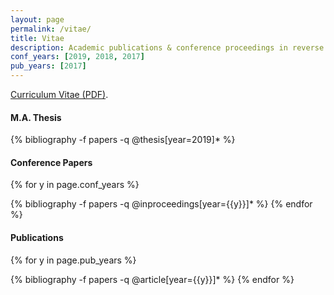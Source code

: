 ```yaml
---
layout: page
permalink: /vitae/
title: Vitae
description: Academic publications & conference proceedings in reverse chronological order.
conf_years: [2019, 2018, 2017]
pub_years: [2017]
---
```


[Curriculum Vitae (PDF)](/assets/pdf/cv.pdf).

#### M.A. Thesis
  <!-- <h4 class="year">2019</h4> -->
  {% bibliography -f papers -q @thesis[year=2019]* %}

#### Conference Papers
{% for y in page.conf_years %}
<!--   <h4 class="year">{{y}}</h4> -->
  {% bibliography -f papers -q @inproceedings[year={{y}}]* %}
{% endfor %}


#### Publications
{% for y in page.pub_years %}
  <!-- <h4 class="year">{{y}}</h4> -->
  {% bibliography -f papers -q @article[year={{y}}]* %}
{% endfor %}
